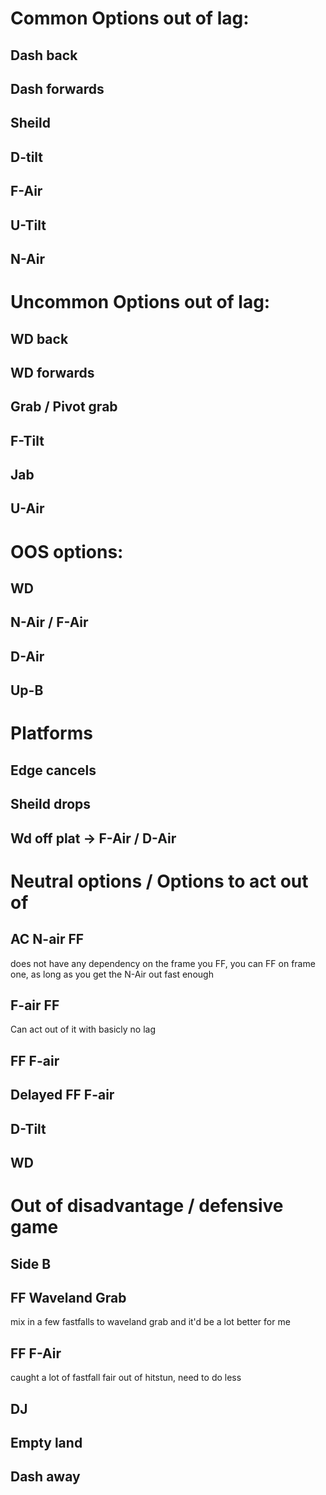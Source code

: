 # Common Options out of lag:

## Dash back

## Dash forwards

## Sheild

## D-tilt

## F-Air

## U-Tilt

## N-Air

# Uncommon Options out of lag:

## WD back

## WD forwards

## Grab / Pivot grab

## F-Tilt

## Jab

## U-Air

# OOS options:

## WD

## N-Air / F-Air

## D-Air

## Up-B

# Platforms

## Edge cancels

## Sheild drops

## Wd off plat -> F-Air / D-Air

# Neutral options / Options to act out of

## AC N-air FF
does not have any dependency on the frame you FF, you can FF on frame one, as long as you get the N-Air out fast enough

## F-air FF
Can act out of it with basicly no lag

## FF F-air

## Delayed FF F-air

## D-Tilt

## WD


# Out of disadvantage / defensive game

## Side B

## FF Waveland Grab
mix in a few fastfalls to waveland grab and it'd be a lot better for me

## FF F-Air
caught a lot of fastfall fair out of hitstun, need to do less

## DJ

## Empty land

## Dash away